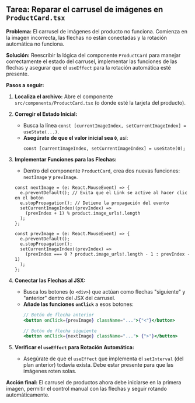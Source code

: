 ## Tarea: Reparar el carrusel de imágenes en `ProductCard.tsx`

**Problema:** El carrusel de imágenes del producto no funciona. Comienza en la imagen incorrecta, las flechas no están conectadas y la rotación automática no funciona.

**Solución:** Reescribir la lógica del componente `ProductCard` para manejar correctamente el estado del carrusel, implementar las funciones de las flechas y asegurar que el `useEffect` para la rotación automática esté presente.

**Pasos a seguir:**

1.  **Localiza el archivo:** Abre el componente `src/components/ProductCard.tsx` (o donde esté la tarjeta del producto).

2.  **Corregir el Estado Inicial:**
    * Busca la línea `const [currentImageIndex, setCurrentImageIndex] = useState(...)`.
    * **Asegúrate de que el valor inicial sea `0`**, así:
      ```tsx
      const [currentImageIndex, setCurrentImageIndex] = useState(0);
      ```

3.  **Implementar Funciones para las Flechas:**
    * Dentro del componente `ProductCard`, crea dos nuevas funciones: `nextImage` y `prevImage`.

    ```tsx
    const nextImage = (e: React.MouseEvent) => {
      e.preventDefault(); // Evita que el Link se active al hacer clic en el botón
      e.stopPropagation(); // Detiene la propagación del evento
      setCurrentImageIndex((prevIndex) => 
        (prevIndex + 1) % product.image_urls!.length
      );
    };

    const prevImage = (e: React.MouseEvent) => {
      e.preventDefault();
      e.stopPropagation();
      setCurrentImageIndex((prevIndex) => 
        (prevIndex === 0 ? product.image_urls!.length - 1 : prevIndex - 1)
      );
    };
    ```

4.  **Conectar las Flechas al JSX:**
    * Busca los botones (o `<div>`) que actúan como flechas "siguiente" y "anterior" dentro del JSX del carrusel.
    * **Añade las funciones `onClick`** a esos botones:
      ```jsx
      // Botón de flecha anterior
      <button onClick={prevImage} className="...">{"<"}</button>
      
      // Botón de flecha siguiente
      <button onClick={nextImage} className="..."> {">"}</button>
      ```

5.  **Verificar el `useEffect` para Rotación Automática:**
    * Asegúrate de que el `useEffect` que implementa el `setInterval` (del plan anterior) todavía exista. Debe estar presente para que las imágenes roten solas.

**Acción final:** El carrusel de productos ahora debe iniciarse en la primera imagen, permitir el control manual con las flechas y seguir rotando automáticamente.